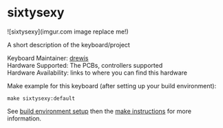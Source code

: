 # sixtysexy

![sixtysexy](imgur.com image replace me!)

A short description of the keyboard/project

Keyboard Maintainer: [drewis](https://github.com/drewis)  
Hardware Supported: The PCBs, controllers supported  
Hardware Availability: links to where you can find this hardware

Make example for this keyboard (after setting up your build environment):

    make sixtysexy:default

See [build environment setup](https://docs.qmk.fm/build_environment_setup.html) then the [make instructions](https://docs.qmk.fm/make_instructions.html) for more information.
